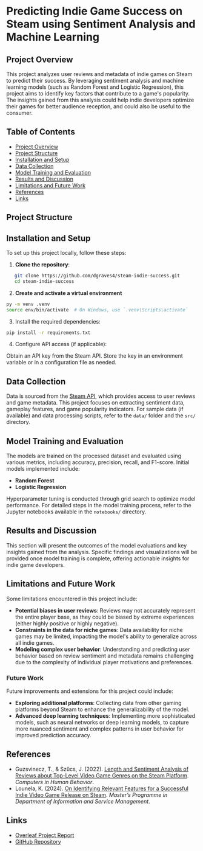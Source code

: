 # Predicting Indie Game Success on Steam using Sentiment Analysis and Machine Learning

## Project Overview
This project analyzes user reviews and metadata of indie games on Steam to predict their success. By leveraging sentiment analysis and machine learning models (such as Random Forest and Logistic Regression), this project aims to identify key factors that contribute to a game's popularity. The insights gained from this analysis could help indie developers optimize their games for better audience reception, and could also be useful to the consumer.

## Table of Contents
- [Project Overview](#project-overview)
- [Project Structure](#project-structure)
- [Installation and Setup](#installation-and-setup)
- [Data Collection](#data-collection)
- [Model Training and Evaluation](#model-training-and-evaluation)
- [Results and Discussion](#results-and-discussion)
- [Limitations and Future Work](#limitations-and-future-work)
- [References](#references)
- [Links](#links)

## Project Structure


## Installation and Setup
To set up this project locally, follow these steps:

1. **Clone the repository**:
```bash
   git clone https://github.com/dgraves4/steam-indie-success.git
   cd steam-indie-success
```

2. **Create and activate a virtual environment**

```bash
py -m venv .venv
source env/bin/activate  # On Windows, use `.venv\Scripts\activate`
```

3. Install the required dependencies:

```bash
pip install -r requirements.txt
```
4. Configure API access (if applicable):

Obtain an API key from the Steam API.
Store the key in an environment variable or in a configuration file as needed.

## Data Collection

Data is sourced from the [Steam API](https://developer.valvesoftware.com/wiki/Steam_Web_API), which provides access to user reviews and game metadata. This project focuses on extracting sentiment data, gameplay features, and game popularity indicators. For sample data (if available) and data processing scripts, refer to the `data/` folder and the `src/` directory.

## Model Training and Evaluation

The models are trained on the processed dataset and evaluated using various metrics, including accuracy, precision, recall, and F1-score. Initial models implemented include:
- **Random Forest**
- **Logistic Regression**

Hyperparameter tuning is conducted through grid search to optimize model performance. For detailed steps in the model training process, refer to the Jupyter notebooks available in the `notebooks/` directory.

## Results and Discussion

This section will present the outcomes of the model evaluations and key insights gained from the analysis. Specific findings and visualizations will be provided once model training is complete, offering actionable insights for indie game developers.


## Limitations and Future Work

Some limitations encountered in this project include:

- **Potential biases in user reviews**: Reviews may not accurately represent the entire player base, as they could be biased by extreme experiences (either highly positive or highly negative).
- **Constraints in the data for niche games**: Data availability for niche games may be limited, impacting the model's ability to generalize across all indie games.
- **Modeling complex user behavior**: Understanding and predicting user behavior based on review sentiment and metadata remains challenging due to the complexity of individual player motivations and preferences.

### Future Work
Future improvements and extensions for this project could include:

- **Exploring additional platforms**: Collecting data from other gaming platforms beyond Steam to enhance the generalizability of the model.
- **Advanced deep learning techniques**: Implementing more sophisticated models, such as neural networks or deep learning models, to capture more nuanced sentiment and complex patterns in user behavior for improved prediction accuracy.

## References
- Guzsvinecz, T., & Szűcs, J. (2022). [Length and Sentiment Analysis of Reviews about Top-Level Video Game Genres on the Steam Platform](https://www.sciencedirect.com/science/article/pii/S0747563223003060). *Computers in Human Behavior*.
- Lounela, K. (2024). [On Identifying Relevant Features for a Successful Indie Video Game Release on Steam](https://aaltodoc.aalto.fi/items/d578980e-71fa-4618-b500-dff30bbac490). *Master’s Programme in Department of Information and Service Management*.

## Links
- [Overleaf Project Report](https://www.overleaf.com/read/nkwywqzxpcwr#cf3410)
- [GitHub Repository](https://github.com/dgraves4/steam-indie-success)
